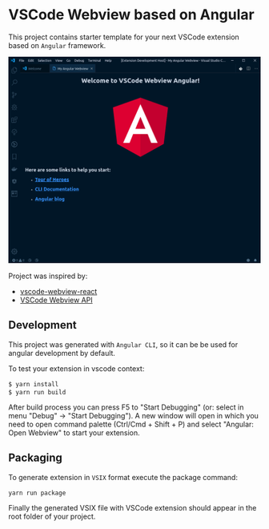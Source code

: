 # VSCode Webview based on Angular

This project contains starter template for your next VSCode extension based on `Angular` framework.

<div align="center">
<img src="https://raw.githubusercontent.com/4gray/vscode-webview-angular/master/screenshot.png" width="" alt="Screenshot" title="VSCode Webview Angular" />
</div>

Project was inspired by:
* [vscode-webview-react](https://github.com/rebornix/vscode-webview-react)
* [VSCode Webview API](https://code.visualstudio.com/api/extension-guides/webview)

## Development

This project was generated with `Angular CLI`, so it can be be used for angular development by default.

To test your extension in vscode context:
```
$ yarn install
$ yarn run build
```

After build process you can press F5 to "Start Debugging" (or: select in menu "Debug" -> "Start Debugging"). A new window will open in which you need to open command palette (Ctrl/Cmd + Shift + P) and select "Angular: Open Webview" to start your extension.

## Packaging

To generate extension in `VSIX` format execute the package command:

```
yarn run package
```

Finally the generated VSIX file with VSCode extension should appear in the root folder of your project.